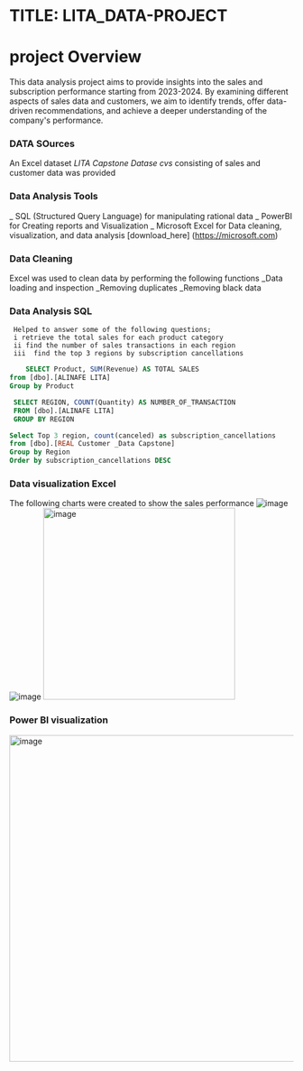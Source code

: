 # TITLE: LITA_DATA-PROJECT
# project Overview
This data analysis project aims to provide insights into the sales and subscription performance starting from 2023-2024. By examining different aspects of sales data and customers, we aim to identify trends, offer data-driven recommendations, and achieve a deeper understanding of the company's performance.
### DATA SOurces
An Excel dataset *LITA Capstone _Datase_ cvs* consisting of sales and customer data was provided 
### Data Analysis Tools
_ SQL (Structured Query Language) for manipulating rational data
_ PowerBI for Creating reports and Visualization
_ Microsoft Excel for  Data cleaning, visualization, and data analysis [download_here] (https://microsoft.com)
### Data Cleaning
 Excel was used to clean data by performing the following functions
    _Data loading and inspection
    _Removing duplicates
     _Removing black data
   ### Data Analysis SQL
     Helped to answer some of the following questions;
     i retrieve the total sales for each product category
     ii find the number of sales transactions in each region
     iii  find the top 3 regions by subscription cancellations 
  
  ```SQL 
      SELECT Product, SUM(Revenue) AS TOTAL SALES
 from [dbo].[ALINAFE LITA]
 Group by Product
```


```SQL
 SELECT REGION, COUNT(Quantity) AS NUMBER_OF_TRANSACTION
 FROM [dbo].[ALINAFE LITA]
 GROUP BY REGION
```
```SQL
Select Top 3 region, count(canceled) as subscription_cancellations
from [dbo].[REAL Customer _Data Capstone]
Group by Region
Order by subscription_cancellations DESC
```
### Data visualization Excel
The following charts were created to show the sales performance
![image](https://github.com/user-attachments/assets/d1eaad0c-0cdf-4a68-84dc-213115b1a5de)
![image](https://github.com/user-attachments/assets/350b7ad2-16ef-4148-8fca-70990e312458)
<img width="340" alt="image" src="https://github.com/user-attachments/assets/aa44f370-5a79-40d6-bfbc-7f149c3900f4">


### Power BI visualization

<img width="579" alt="image" src="https://github.com/user-attachments/assets/78cbf726-b270-46bc-8c91-0a9230f521dc">




